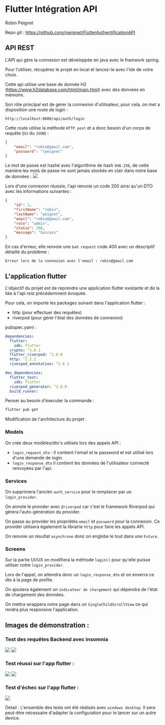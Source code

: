# Flutter Intégration API

Robin Peignet

Repo git : https://github.com/rpeignet/FlutterAuthentificationAPI

## API REST

L'API qui gère la connexion est développée en java avec le framwork spring.

Pour l'utiliser, récupérez le projet en local et lancez-le avec l'ide de votre choix.

Cette api utilise une base de donnée H2 (https://www.h2database.com/html/main.html) avec des données en mémoire.

Son rôle principal est de gérer la connexion d'utilisateur, pour cela, on met a disposition une route de login :
```
http://localhost:8080/api/auth/login
```

Cette route utilise la méthode ``HTTP post`` et a donc besoin d'un corps de requête (ici du `JSON`) : 
```json
{
	"email": "robin@gmail.com",
	"password": "rpeignet"
}
```

Le mot de passe est hashé avec l'algorithme de hash ``SHA-256``, de cette manière les mots de passe ne sont jamais stockés en clair dans notre base de données : 
![](/image/bdd.png)

Lors d'une connexion réussie, l'api renvoie un code 200 ainsi qu'un DTO avec les informations suivantes : 
```json
{
	"id": 1,
	"firstName": "robin",
	"lastName": "peignet",
	"email": "robin@gmail.com",
	"role": "admin",
	"status": 200,
	"message": "Success"
}
```
En cas d'erreur, elle renvoie une `bad request` code 400 avec un descriptif détaillé du problème : 
```
Erreur lors de la connexion avec l'email : robin@gmail.com
```

## L'application flutter

L'objectif du projet est de reprendre une application flutter existante et de la liée à l'api rest précédemment évoquée.

Pour cela, on importe les packages suivant dans l'application flutter : 
- http (pour effectuer des requêtes)
- riverpod (pour gérer l'état des données de connexion)

pubspec.yaml : 
```yaml
dependencies:
  flutter:
    sdk: flutter
  crypto: ^3.0.1
  flutter_riverpod: ^2.0.0
  http: ^1.2.2
  riverpod_annotation: ^2.6.1

dev_dependencies:
  flutter_test:
    sdk: flutter
  riverpod_generator: ^2.0.0
  build_runner:
```

Penser au besoin d'éxecuter la commande : 
```bash
flutter pub get
```

Modification de l'architecture du projet :
### Models
On crée deux modèles/dto's utilisés lors des appels API : 
- ``login_request_dto`` : Il contient l'email et le password et est utilisé lors d'une demande de login.
- ``login_response_dto`` il contient les données de l'utilisateur connecté renvoyées par l'api.

### Services
On supprimera l'ancien ``auth_service`` pour le remplacer par un ``login_provider``.

On annote le provider avec ``@riverpod`` car c'est le framework Riverpod qui gèrera l'auto-génération du provider.

On passe au provider les propriétés ``email`` et ``password`` pour la connexion.
Ce provider utilisera également la librairie ``http`` pour faire les appels API.

On renvoie un résultat ``asynchrone`` donc on englobe le tout dans une ``Future``.

### Screens

Sur la partie UI/UX on modifiera la méthode ``login()`` pour qu'elle puisse utiliser notre ``login_provider``.

Lors de l'appel, on attendra donc un ``login_response_dto`` et on enverra ce dto à la page de profile.

On ajoutera également un ``indicateur de chargement`` qui dépendra de l'état de chargement des données.

On mettra wrappera notre page dans un ``SingleChildScrollView`` ce qui rendra plus responsive l'application.

## Images de démonstration : 

### Test des requêtes Backend avec insomnia
![](/image/insomnia1.png)
![](/image/insomnia2.png)

### Test réussi sur l'app flutter : 
![](/image/login_page.png)
![](/image/profil_page.png)

### Test d'échec sur l'app flutter : 
![](/image/erreur_pop.png)

Detail : L'ensemble des tests ont été réalisés avec ``windows desktop``. Il sera peut-être nécessaire d'adapter la configuration pour le lancer sur un autre device.